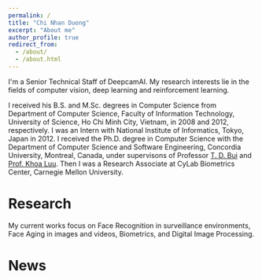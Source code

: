 ```yaml
---
permalink: /
title: "Chi Nhan Duong"
excerpt: "About me"
author_profile: true
redirect_from: 
  - /about/
  - /about.html
---
```


I'm a Senior Technical Staff of DeepcamAI. My research interests lie in the fields of computer vision, deep learning and reinforcement learning. 

I received his B.S. and M.Sc. degrees in Computer Science from Department of Computer Science, Faculty of Information Technology, University of Science, Ho Chi Minh City, Vietnam, in 2008 and 2012, respectively. I was an Intern with National Institute of Informatics, Tokyo, Japan in 2012. I received the Ph.D. degree in Computer Science with the Department of Computer Science and Software Engineering, Concordia University, Montreal, Canada, under supervisons of Professor [T. D. Bui](https://users.encs.concordia.ca/~bui/) and [Prof. Khoa Luu](http://csce.uark.edu/~khoaluu/). Then I was a Research Associate at CyLab Biometrics Center, Carnegie Mellon University. 

Research
======
My current works focus on Face Recognition in surveillance environments, Face Aging in images and videos, Biometrics, and Digital Image Processing.

News
======
